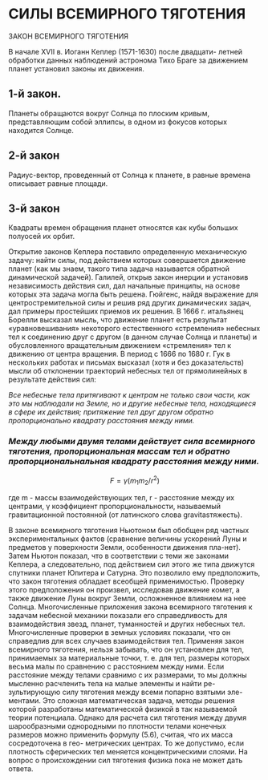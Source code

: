 # __СИЛЫ ВСЕМИРНОГО ТЯГОТЕНИЯ__

ЗАКОН ВСЕМИРНОГО ТЯГОТЕНИЯ

В начале ХѴII в. Иоганн Кеплер (1571-1630) после двадцати- летней обработки данных наблюдений астронома Тихо Браге за движением планет установил законы их движения.

## __1-й закон.__
Планеты обращаются вокруг Солнца по плоским кривым, представляющим собой эллипсы, в одном из фокусов которых находится Солнце.

## 2-й закон
Радиус-вектор, проведенный от Солнца к планете, в равные времена описывает равные площади.

## 3-й закон
Квадраты времен обращения планет относятся как кубы больших полуосей их орбит.

Открытие законов Кеплера поставило определенную механическую задачу: найти силы, под действием которых совершается движение планет (как мы знаем, такого типа задача называется обратной
динамической задачей). Галилей, открыв закон инерции и установив независимость действия сил, дал начальные принципы, на основе которых эта задача могла быть решена. Гюйгенс, найдя выражение для центростремительной силы и решив ряд других динамических задач, дал примеры простейших приемов их решения. В 1666 г. итальянец Борелли высказал мысль, что движение планет есть результат «уравновешивания» некоторого естественного «стремления» небесных тел к соединению друг с другом (в данном случае Солнца и планеты) и обусловленного вращательным движением
«стремления» тел к движению от центра вращения. В период с 1666 по 1680 г. Гук в нескольких работах и письмах высказал (хотя и без доказательств) мысли об отклонении траекторий небесных тел от прямолинейных в результате действия сил:

_Все небесные тела притягивают к центрам не только свои части, как это мы наблюдали на Земле, но и другие небесные тела, находящиеся в сфере их действия; притяжение тел друг другом обратно пропорционально квадрату расстояния между ними._


### ___Между любыми двумя телами действует сила всемирного тяготения, пропорциональная массам тел и обратно пропорциональнальная квадрату расстояния между ними.___ 


 $$ F= γ( {m_{1}m_{2} /r^2}) $$

где m - массы взаимодействующих тел, r - расстояние между их центрами, γ коэффициент пропорциональности, называемый гравитационной постоянной (от латинского слова gravitasтяжесть).

В законе всемирного тяготения Ньютоном был обобщен ряд частных экспериментальных фактов (сравнение величины ускорений Луны и предметов у поверхности Земли, особенности движения пла-нет). Затем Ньютон показал, что в соответствии с теми же законами
Кеплера, а следовательно, под действием сил этого же типа движутся спутники планет Юпитера и Сатурна. Это позволило ему предположить, что закон тяготения обладает всеобщей применимостью.
Проверку этого предположения он произвел, исследовав движение комет, а также движение Луны вокруг Земли, осложненное влиянием на нее Солнца. Многочисленные приложения закона всемирного тяготения к задачам небесной механики показали его справедливость для взаимодействия звезд, планет, туманностей и других
небесных тел. Многочисленные проверки в земных условиях показали, что он справедлив для всех случаев взаимодействия тел.
Применяя закон всемирного тяготения, нельзя забывать, что он установлен для тел, принимаемых за материальные точки, т. е. для тел, размеры которых весьма малы по сравнению с расстоянием
между ними. Если расстояние между телами сравнимо с их размерами, то мы должны мысленно расчленить тела на малые элементы и найти ре- зультирующую силу тяготения между всеми попарно взятыми эле-
ментами. Это сложная математическая задача, методы решения которой разработаны математической физикой в так называемой теории потенциала.
Однако для расчета сил тяготения между двумя шарообразными однородными по плотности телами конечных размеров можно применить формулу (5.6), считая, что их масса сосредоточена в гео-
метрических центрах. То же допустимо, если плотность сферических тел меняется концентрическими слоями. На вопрос о происхождении сил тяготения физика пока не может дать ответа.





